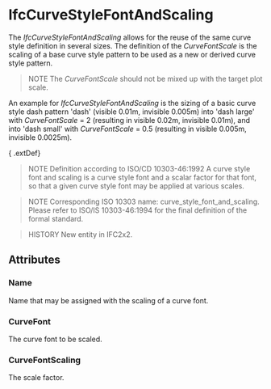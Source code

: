 # IfcCurveStyleFontAndScaling

The _IfcCurveStyleFontAndScaling_ allows for the reuse of the same curve style definition in several sizes. The definition of the _CurveFontScale_ is the scaling of a base curve style pattern to be used as a new or derived curve style pattern.

> NOTE  The _CurveFontScale_ should not be mixed up with the target plot scale.

An example for _IfcCurveStyleFontAndScaling_ is the sizing of a basic curve style dash pattern 'dash' (visible 0.01m, invisible 0.005m) into 'dash large' with _CurveFontScale_ = 2 (resulting in visible 0.02m, invisible 0.01m), and into 'dash small' with _CurveFontScale_ = 0.5 (resulting in visible 0.005m, invisible 0.0025m).

{ .extDef}
> NOTE  Definition according to ISO/CD 10303-46:1992
> A curve style font and scaling is a curve style font and a scalar factor for that font, so that a given curve style font may be applied at various scales.

> NOTE  Corresponding ISO 10303 name: curve_style_font_and_scaling. Please refer to ISO/IS 10303-46:1994 for the final definition of the formal standard.

> HISTORY  New entity in IFC2x2.

## Attributes

### Name
Name that may be assigned with the scaling of a curve font.

### CurveFont
The curve font to be scaled.

### CurveFontScaling
The scale factor.
